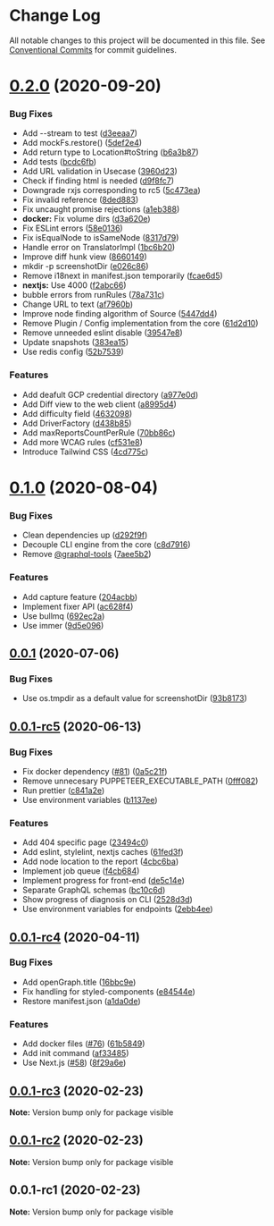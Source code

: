 # Change Log

All notable changes to this project will be documented in this file.
See [Conventional Commits](https://conventionalcommits.org) for commit guidelines.

# [0.2.0](https://github.com/visible/visible/compare/v0.1.0...v0.2.0) (2020-09-20)


### Bug Fixes

* Add --stream to test ([d3eeaa7](https://github.com/visible/visible/commit/d3eeaa706cb06425d9d215a8dededaf970c6457a))
* Add mockFs.restore() ([5def2e4](https://github.com/visible/visible/commit/5def2e4b519f15b49fe61c60eb3521db5678e5cf))
* Add return type to Location#toString ([b6a3b87](https://github.com/visible/visible/commit/b6a3b874efd83d056d5507b087399e4b6f363d5f))
* Add tests ([bcdc6fb](https://github.com/visible/visible/commit/bcdc6fb86f498f56324e88ed24ec7983ebe6bd72))
* Add URL validation in Usecase ([3960d23](https://github.com/visible/visible/commit/3960d2376d9ca5ab5155947dec1e50ba7c335ffb))
* Check if finding html is needed ([d9f8fc7](https://github.com/visible/visible/commit/d9f8fc72913bab09e37166055536b2ea9a8c5484))
* Downgrade rxjs corresponding to rc5 ([5c473ea](https://github.com/visible/visible/commit/5c473ea071bf36fb5ac05d2b46c8888e7fbb665a))
* Fix invalid reference ([8ded883](https://github.com/visible/visible/commit/8ded883b07e866c3c6122b872d6753cddb31a4cc))
* Fix uncaught promise rejections ([a1eb388](https://github.com/visible/visible/commit/a1eb3882288e5b7780887b8efac84e6995994a89))
* **docker:** Fix volume dirs ([d3a620e](https://github.com/visible/visible/commit/d3a620eeb23200748bc2becbc915cebac2457791))
* Fix ESLint errors ([58e0136](https://github.com/visible/visible/commit/58e01365cc9306445b1567750ae6f234c66ae61a))
* Fix isEqualNode to isSameNode ([8317d79](https://github.com/visible/visible/commit/8317d798d0241063ea5ee4ec7a940ea3018a01dc))
* Handle error on TranslatorImpl ([1bc6b20](https://github.com/visible/visible/commit/1bc6b201388c153a3a33cbfe9a9278645f7b5d11))
* Improve diff hunk view ([8660149](https://github.com/visible/visible/commit/8660149e1a3325c863fe0bafb36f1f48bd299ec0))
* mkdir -p screenshotDir ([e026c86](https://github.com/visible/visible/commit/e026c86771f92b8dd9562a3bfadd3e56fa72af7e))
* Remove i18next in manifest.json temporarily ([fcae6d5](https://github.com/visible/visible/commit/fcae6d503ed513bd053b2091dad7d9b307bac360))
* **nextjs:** Use 4000 ([f2abc66](https://github.com/visible/visible/commit/f2abc66eac452878c14b4cea6c8aa6151420629e))
* bubble errors from runRules ([78a731c](https://github.com/visible/visible/commit/78a731c2b47b2fa4f87faf0434acb77aa7330687))
* Change URL to text ([af7960b](https://github.com/visible/visible/commit/af7960b8907409fb0d4272322f03f2f46d94603e))
* Improve node finding algorithm of Source ([5447dd4](https://github.com/visible/visible/commit/5447dd48a04ff7eab1941c13fa838a38187b209b))
* Remove Plugin / Config implementation from the core ([61d2d10](https://github.com/visible/visible/commit/61d2d10a3e5fa6a182f0495666e620d56209982b))
* Remove unneeded eslint disable ([39547e8](https://github.com/visible/visible/commit/39547e8eb32ea59532000f901ebd01ff72583b2a))
* Update snapshots ([383ea15](https://github.com/visible/visible/commit/383ea155a1f3f88544a1814d2d773d4f7868dace))
* Use redis config ([52b7539](https://github.com/visible/visible/commit/52b7539eef53fcbaf2555477707adf9f00591a23))


### Features

* Add deafult GCP credential directory ([a977e0d](https://github.com/visible/visible/commit/a977e0d78d4525fe64ca9ee7e04165cf84029488))
* Add Diff view to the web client ([a8995d4](https://github.com/visible/visible/commit/a8995d4ecc06d91857ea687c5c94e6aa9242228e))
* Add difficulty field ([4632098](https://github.com/visible/visible/commit/463209854545546e579c1e2b1702fb93a2aa5a29))
* Add DriverFactory ([d438b85](https://github.com/visible/visible/commit/d438b8584af1d1ca5bbfeaadc7d9b95b9cbf48b7))
* Add maxReportsCountPerRule ([70bb86c](https://github.com/visible/visible/commit/70bb86c608f4f994001d99d3e59483f5b61e523a))
* Add more WCAG rules ([cf531e8](https://github.com/visible/visible/commit/cf531e866f88dace49d921785f032c302705c4d8))
* Introduce Tailwind CSS ([4cd775c](https://github.com/visible/visible/commit/4cd775ca65407aa40e655808eca2cd79434417a5))





# [0.1.0](https://github.com/visible/visible/compare/v0.0.1...v0.1.0) (2020-08-04)


### Bug Fixes

* Clean dependencies up ([d292f9f](https://github.com/visible/visible/commit/d292f9f5aa01ef52385dcd9d963128afb11bcc01))
* Decouple CLI engine from the core ([c8d7916](https://github.com/visible/visible/commit/c8d79164a3b3862187290d3d558d3f79c08941cd))
* Remove [@graphql-tools](https://github.com/graphql-tools) ([7aee5b2](https://github.com/visible/visible/commit/7aee5b2be55029ce55762c1444d1864d09e2ab5e))


### Features

* Add capture feature ([204acbb](https://github.com/visible/visible/commit/204acbb7f389f7e936166621f41357aed3f67610))
* Implement fixer API ([ac628f4](https://github.com/visible/visible/commit/ac628f464ecead554520e5e2c0c861cfeecb91dc))
* Use bullmq ([692ec2a](https://github.com/visible/visible/commit/692ec2a372ba3ac32294b20ca8bc4c4f701de3b7))
* Use immer ([9d5e096](https://github.com/visible/visible/commit/9d5e09655ccc11f65ff7f5ac49b982aac487e728))





## [0.0.1](https://github.com/visible/visible/compare/v0.0.1-rc5...v0.0.1) (2020-07-06)


### Bug Fixes

* Use os.tmpdir as a default value for screenshotDir ([93b8173](https://github.com/visible/visible/commit/93b8173fea10e84973753bd65264d6990a7efb07))





## [0.0.1-rc5](https://github.com/visible/visible/compare/v0.0.1-rc4...v0.0.1-rc5) (2020-06-13)


### Bug Fixes

* Fix docker dependency ([#81](https://github.com/visible/visible/issues/81)) ([0a5c21f](https://github.com/visible/visible/commit/0a5c21f996c582632d7d0bf4205735e0b972cce8))
* Remove unnecesary PUPPETEER_EXECUTABLE_PATH ([0fff082](https://github.com/visible/visible/commit/0fff082b1d3edb1daa49c74e238d6be720ac66b9))
* Run prettier ([c841a2e](https://github.com/visible/visible/commit/c841a2ea7ebde2eab732dfd1cedb4ae0764b119e))
* Use environment variables ([b1137ee](https://github.com/visible/visible/commit/b1137ee2b66ca8ea418cdee999495b3afaf0e978))


### Features

* Add 404 specific page ([23494c0](https://github.com/visible/visible/commit/23494c0d2b3bbbad8ed8ae309a69f7d103f4c7be))
* Add eslint, stylelint, nextjs caches ([61fed3f](https://github.com/visible/visible/commit/61fed3f61c832d8a26bd66d462feffdf62ddffb1))
* Add node location to the report ([4cbc6ba](https://github.com/visible/visible/commit/4cbc6ba6f2c2e133085ee20a6f86df8fc2d1b835))
* Implement job queue ([f4cb684](https://github.com/visible/visible/commit/f4cb684c3a0a74394e4887461f0dd938c1256d39))
* Implement progress for front-end ([de5c14e](https://github.com/visible/visible/commit/de5c14e66cd72a7cce911ec6746af561c0a95fea))
* Separate GraphQL schemas ([bc10c6d](https://github.com/visible/visible/commit/bc10c6d32332ce0a13a1920e6f0eb9c1e8525e5b))
* Show progress of diagnosis on CLI ([2528d3d](https://github.com/visible/visible/commit/2528d3d0da4e35b3dcc200451cd2bd08ad20439d))
* Use environment variables for endpoints ([2ebb4ee](https://github.com/visible/visible/commit/2ebb4ee4369e4b07d384bc09e130740403425c5b))





## [0.0.1-rc4](https://github.com/visible/visible/compare/v0.0.1-rc3...v0.0.1-rc4) (2020-04-11)


### Bug Fixes

* Add openGraph.title ([16bbc9e](https://github.com/visible/visible/commit/16bbc9eb799ffbd97dca846afb9f5cc74851a9a8))
* Fix handling for styled-components ([e84544e](https://github.com/visible/visible/commit/e84544e99c235f46e7169a134a5fc12358ff525c))
* Restore manifest.json ([a1da0de](https://github.com/visible/visible/commit/a1da0de7c56299d4f6bfcaae34932d6a48570b43))


### Features

* Add docker files ([#76](https://github.com/visible/visible/issues/76)) ([61b5849](https://github.com/visible/visible/commit/61b5849072b08265a3f4e91886ba5d34012e4e71))
* Add init command ([af33485](https://github.com/visible/visible/commit/af334850c538338fbfa6a6e26cd1a09c91803b34))
* Use Next.js ([#58](https://github.com/visible/visible/issues/58)) ([8f29a6e](https://github.com/visible/visible/commit/8f29a6eaab06c3f3f25e6a28fcb6f89f30f9ca1f))





## [0.0.1-rc3](https://github.com/visible/visible/compare/v0.0.1-rc2...v0.0.1-rc3) (2020-02-23)

**Note:** Version bump only for package visible





## [0.0.1-rc2](https://github.com/visible/visible/compare/v0.0.1-rc1...v0.0.1-rc2) (2020-02-23)

**Note:** Version bump only for package visible





## 0.0.1-rc1 (2020-02-23)

**Note:** Version bump only for package visible
